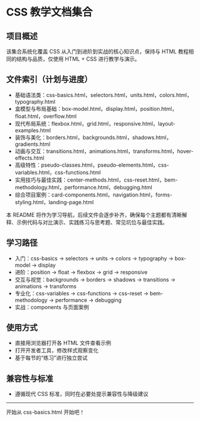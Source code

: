# CSS 教学文档集合

## 项目概述
该集合系统化覆盖 CSS 从入门到进阶到实战的核心知识点，保持与 HTML 教程相同的结构与品质，仅使用 HTML + CSS 进行教学与演示。

## 文件索引（计划与进度）
- 基础语法类：css-basics.html，selectors.html，units.html，colors.html，typography.html
- 盒模型与布局基础：box-model.html，display.html，position.html，float.html，overflow.html
- 现代布局系统：flexbox.html，grid.html，responsive.html，layout-examples.html
- 装饰与美化：borders.html，backgrounds.html，shadows.html，gradients.html
- 动画与交互：transitions.html，animations.html，transforms.html，hover-effects.html
- 高级特性：pseudo-classes.html，pseudo-elements.html，css-variables.html，css-functions.html
- 实用技巧与最佳实践：center-methods.html，css-reset.html，bem-methodology.html，performance.html，debugging.html
- 综合项目案例：card-components.html，navigation.html，forms-styling.html，landing-page.html

本 README 将作为学习导航，后续文件会逐步补齐，确保每个主题都有清晰解释、示例代码与对比演示、实践练习与思考题、常见坑位与最佳实践。

## 学习路径
- 入门：css-basics → selectors → units → colors → typography → box-model → display
- 进阶：position → float → flexbox → grid → responsive
- 交互与视觉：backgrounds → borders → shadows → transitions → animations → transforms
- 专业化：css-variables → css-functions → css-reset → bem-methodology → performance → debugging
- 实战：components 与页面案例

## 使用方式
- 直接用浏览器打开各 HTML 文件查看示例
- 打开开发者工具，修改样式观察变化
- 基于每节的“练习”进行独立尝试

## 兼容性与标准
- 遵循现代 CSS 标准，同时在必要处提示兼容性与降级建议

---
开始从 css-basics.html 开始吧！